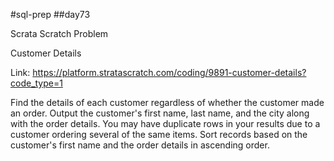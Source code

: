 #sql-prep
##day73

Scrata Scratch Problem

Customer Details

Link:
https://platform.stratascratch.com/coding/9891-customer-details?code_type=1

Find the details of each customer regardless of whether the customer made an order. Output the customer's first name, last name, and the city along with the order details.
You may have duplicate rows in your results due to a customer ordering several of the same items. Sort records based on the customer's first name and the order details in ascending order.
